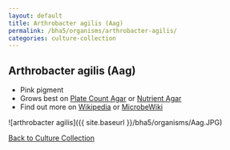 ```yaml
---
layout: default
title: Arthrobacter agilis (Aag) 
permalink: /bha5/organisms/arthrobacter-agilis/
categories: culture-collection
---
```


## Arthrobacter agilis (Aag) 

* Pink pigment
* Grows best on [Plate Count Agar](/bha5/cultivation-media/plate-count-agar/) or [Nutrient Agar](/bha4/cultivation-media/nutrient-agar/)
* Find out more on [Wikipedia](http://en.wikipedia.org/wiki/Arthrobacter) or [MicrobeWiki](https://microbewiki.kenyon.edu/index.php/Arthrobacter)

![arthrobacter agilis]({{ site.baseurl }}/bha5/organisms/Aag.JPG) 

[Back to Culture Collection](/bha5/organisms/)

